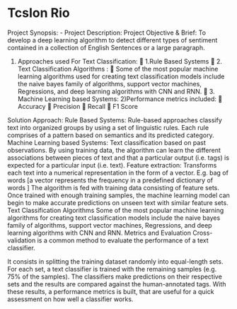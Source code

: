 # TcsIon Rio
Project Synopsis: -
Project Description:
Project Objective & Brief: To develop a deep learning algorithm to detect different types of sentiment contained in a collection of English Sentences or a large paragraph.
1)	Approaches used For Text Classification:
	1.Rule Based Systems
	2. Text Classification Algorithms :
	Some of the most popular machine learning algorithms used for creating text classification models include the naive bayes family of algorithms, support vector machines, Regressions, and deep learning algorithms with CNN and RNN.
	3. Machine Learning based Systems:
2)Performance metrics  included:
	Accuracy
	Precision 
	Recall
	F1 Score

Solution Approach: 
Rule Based Systems:
Rule-based approaches classify text into organized groups by using a set of linguistic rules.
Each rule comprises of a pattern based on semantics and its predicted category.
Machine Learning based Systems:
Text classification based on past observations.
By using training data, the algorithm can learn the different associations between pieces of text and that a particular output (i.e. tags) is expected for a particular input (i.e. text).
Feature extraction: Transforms each text into a numerical representation in the form of a vector. E.g. bag of words [a vector represents the frequency in a predefined dictionary of words ]
The algorithm is fed with training data consisting of feature sets.
Once trained with enough training samples, the machine learning model can begin to make accurate predictions on unseen text with similar feature sets.
Text Classification Algorithms
Some of the most popular machine learning algorithms for creating text classification models include the naive bayes family of algorithms, support vector machines, Regressions, and deep learning algorithms with CNN and RNN. Metrics and Evaluation Cross-validation is a common method to evaluate the performance of a text classifier.

It consists in splitting the training dataset randomly into equal-length sets.
For each set, a text classifier is trained with the remaining samples (e.g. 75% of the samples).
The classifiers make predictions on their respective sets and the results are compared against the human-annotated tags.
With these results, a performance metrics is built, that are useful for a quick assessment on how well a classifier works.

